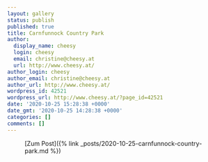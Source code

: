 ```yaml
---
layout: gallery
status: publish
published: true
title: Carnfunnock Country Park
author:
  display_name: cheesy
  login: cheesy
  email: christine@cheesy.at
  url: http://www.cheesy.at/
author_login: cheesy
author_email: christine@cheesy.at
author_url: http://www.cheesy.at/
wordpress_id: 42521
wordpress_url: http://www.cheesy.at/?page_id=42521
date: '2020-10-25 15:28:38 +0000'
date_gmt: '2020-10-25 14:28:38 +0000'
categories: []
comments: []
---
```

<!-- wp:core-embed/wordpress {"url":"http://www.cheesy.at/2020/10/carnfunnock-country-park/","type":"rich","providerNameSlug":"cheesy-at","className":""} -->
<figure class="wp-block-embed-wordpress wp-block-embed is-type-rich is-provider-cheesy-at">
<div class="wp-block-embed__wrapper">
[Zum Post]({% link _posts/2020-10-25-carnfunnock-country-park.md %})
</div>
</figure>
<!-- /wp:core-embed/wordpress -->
<!-- wp:paragraph --><!-- /wp:paragraph -->
